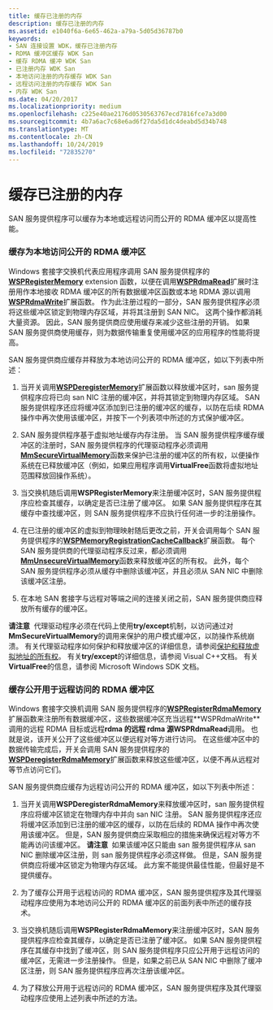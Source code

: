 ```yaml
---
title: 缓存已注册的内存
description: 缓存已注册的内存
ms.assetid: e1040f6a-6e65-462a-a79a-5d05d36787b0
keywords:
- SAN 连接设置 WDK，缓存已注册内存
- RDMA 缓冲区缓存 WDK San
- 缓存 RDMA 缓冲 WDK San
- 已注册内存 WDK San
- 本地访问注册的内存缓存 WDK San
- 远程访问注册的内存缓存 WDK San
- 内存 WDK San
ms.date: 04/20/2017
ms.localizationpriority: medium
ms.openlocfilehash: c225e40ae2176d0530563767ecd7816fce7a3d00
ms.sourcegitcommit: 4b7a6ac7c68e6ad6f27da5d1dc4deabd5d34b748
ms.translationtype: MT
ms.contentlocale: zh-CN
ms.lasthandoff: 10/24/2019
ms.locfileid: "72835270"
---
```

# <a name="caching-registered-memory"></a>缓存已注册的内存





SAN 服务提供程序可以缓存为本地或远程访问而公开的 RDMA 缓冲区以提高性能。

### <a name="caching-rdma-buffers-exposed-for-local-access"></a>缓存为本地访问公开的 RDMA 缓冲区

Windows 套接字交换机代表应用程序调用 SAN 服务提供程序的[**WSPRegisterMemory**](https://docs.microsoft.com/previous-versions/windows/hardware/network/ff566311(v=vs.85)) extension 函数，以便在调用[**WSPRdmaRead**](https://docs.microsoft.com/previous-versions/windows/hardware/network/ff566304(v=vs.85))扩展时注册用作本地接收 RDMA 缓冲区的所有数据缓冲区函数或本地 RDMA 源以调用[**WSPRdmaWrite**](https://docs.microsoft.com/previous-versions/windows/hardware/network/ff566306(v=vs.85))扩展函数。 作为此注册过程的一部分，SAN 服务提供程序必须将这些缓冲区锁定到物理内存区域，并将其注册到 SAN NIC。 这两个操作都消耗大量资源。 因此，SAN 服务提供商应使用缓存来减少这些注册的开销。 如果 SAN 服务提供商使用缓存，则为数据传输重复使用缓冲区的应用程序的性能将提高。

SAN 服务提供商应缓存并释放为本地访问公开的 RDMA 缓冲区，如以下列表中所述：

1.  当开关调用[**WSPDeregisterMemory**](https://docs.microsoft.com/previous-versions/windows/hardware/network/ff566279(v=vs.85))扩展函数以释放缓冲区时，san 服务提供程序应将已向 san NIC 注册的缓冲区，并将其锁定到物理内存区域。 SAN 服务提供程序还应将缓冲区添加到已注册的缓冲区的缓存，以防在后续 RDMA 操作中再次使用该缓冲区，并按下一个列表项中所述的方式保护缓冲区。

2.  SAN 服务提供程序基于虚拟地址缓存内存注册。 当 SAN 服务提供程序缓存缓冲区的注册时，SAN 服务提供程序的代理驱动程序必须调用[**MmSecureVirtualMemory**](https://docs.microsoft.com/windows-hardware/drivers/ddi/ntddk/nf-ntddk-mmsecurevirtualmemory)函数来保护已注册的缓冲区的所有权，以便操作系统在已释放缓冲区（例如，如果应用程序调用**VirtualFree**函数将虚拟地址范围释放回操作系统）。

3.  当交换机随后调用**WSPRegisterMemory**来注册缓冲区时，SAN 服务提供程序应检查其缓存，以确定是否已注册了缓冲区。 如果 SAN 服务提供程序在其缓存中查找缓冲区，则 SAN 服务提供程序不应执行任何进一步的注册操作。

4.  在已注册的缓冲区的虚拟到物理映射随后更改之前，开关会调用每个 SAN 服务提供程序的[**WSPMemoryRegistrationCacheCallback**](https://docs.microsoft.com/previous-versions/windows/hardware/network/ff566299(v=vs.85))扩展函数。 每个 SAN 服务提供商的代理驱动程序反过来，都必须调用[**MmUnsecureVirtualMemory**](https://docs.microsoft.com/windows-hardware/drivers/ddi/ntddk/nf-ntddk-mmunsecurevirtualmemory)函数来释放缓冲区的所有权。 此外，每个 SAN 服务提供程序必须从缓存中删除该缓冲区，并且必须从 SAN NIC 中删除该缓冲区注册。

5.  在本地 SAN 套接字与远程对等端之间的连接关闭之前，SAN 服务提供商应释放所有缓存的缓冲区。

**请注意**  代理驱动程序必须在代码上使用**try/except**机制，以访问通过对**MmSecureVirtualMemory**的调用来保护的用户模式缓冲区，以防操作系统崩溃。 有关代理驱动程序如何保护和释放缓冲区的详细信息，请参阅[保护和释放虚拟地址的所有权](securing-and-releasing-ownership-of-virtual-addresses.md)。 有关**try/except**的详细信息，请参阅 Visual C++文档。 有关**VirtualFree**的信息，请参阅 Microsoft Windows SDK 文档。

 

### <a name="caching-rdma-buffers-exposed-for-remote-access"></a>缓存公开用于远程访问的 RDMA 缓冲区

Windows 套接字交换机调用 SAN 服务提供程序的[**WSPRegisterRdmaMemory**](https://docs.microsoft.com/previous-versions/windows/hardware/network/ff566313(v=vs.85))扩展函数来注册所有数据缓冲区，这些数据缓冲区充当远程**WSPRdmaWrite**调用的远程 RDMA 目标或远程**rdma 的远程 rdma 源WSPRdmaRead**调用。 也就是说，该开关公开了这些缓冲区以便远程对等方进行访问。 在这些缓冲区中的数据传输完成后，开关会调用 SAN 服务提供程序的[**WSPDeregisterRdmaMemory**](https://docs.microsoft.com/previous-versions/windows/hardware/network/ff566281(v=vs.85))扩展函数来释放这些缓冲区，以便不再从远程对等节点访问它们。

SAN 服务提供商应缓存为远程访问公开的 RDMA 缓冲区，如以下列表中所述：

1.  当开关调用**WSPDeregisterRdmaMemory**来释放缓冲区时，san 服务提供程序应将缓冲区锁定在物理内存中并向 san NIC 注册。 SAN 服务提供程序还应将缓冲区添加到已注册的缓冲区的缓存，以防在后续的 RDMA 操作中再次使用该缓冲区。 但是，SAN 服务提供商应采取相应的措施来确保远程对等方不能再访问该缓冲区。
    **请注意**  如果该缓冲区只能由 san 服务提供程序从 san NIC 删除缓冲区注册，则 san 服务提供程序必须这样做。 但是，SAN 服务提供商应将缓冲区锁定为物理内存区域。 此方案不能提供最佳性能，但最好是不提供缓存。

     

2.  为了缓存公开用于远程访问的 RDMA 缓冲区，SAN 服务提供程序及其代理驱动程序应使用为本地访问公开的 RDMA 缓冲区的前面列表中所述的缓存技术。

3.  当交换机随后调用**WSPRegisterRdmaMemory**来注册缓冲区时，SAN 服务提供程序应检查其缓存，以确定是否已注册了缓冲区。 如果 SAN 服务提供程序在其缓存中找到了缓冲区，则 SAN 服务提供程序只应公开用于远程访问的缓冲区，无需进一步注册操作。 但是，如果之前已从 SAN NIC 中删除了缓冲区注册，则 SAN 服务提供程序应再次注册该缓冲区。

4.  为了释放公开用于远程访问的 RDMA 缓冲区，SAN 服务提供程序及其代理驱动程序应使用上述列表中所述的方法。

 

 





